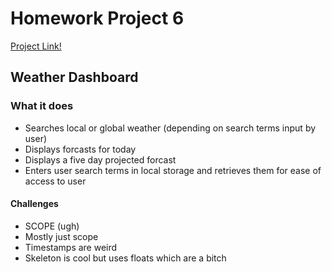 # Homework Project 6 
[Project Link!](https://cndbrtn.github.io/Homework06 "Homework Project 06")
## Weather Dashboard

### What it does
* Searches local or global weather (depending on search terms input by user)
* Displays forcasts for today
* Displays a five day projected forcast
* Enters user search terms in local storage and retrieves them for ease of access to user

#### Challenges
* SCOPE (ugh)
* Mostly just scope
* Timestamps are weird
* Skeleton is cool but uses floats which are a bitch